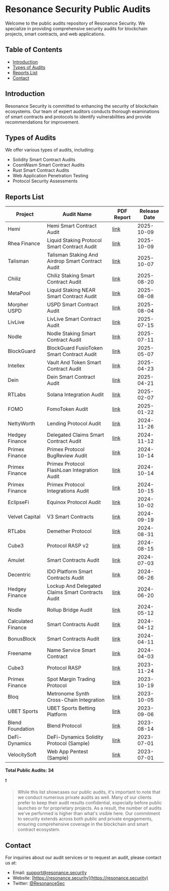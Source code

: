 # Resonance Security Public Audits

Welcome to the public audits repository of Resonance Security. We specialize in providing comprehensive security audits for blockchain projects, smart contracts, and web applications.

## Table of Contents

- [Introduction](#introduction)
- [Types of Audits](#types-of-audits)
- [Reports List](#reports-list)
- [Contact](#contact)

## Introduction

Resonance Security is committed to enhancing the security of blockchain ecosystems. Our team of expert auditors conducts thorough examinations of smart contracts and protocols to identify vulnerabilities and provide recommendations for improvement.

## Types of Audits

We offer various types of audits, including:

- Solidity Smart Contract Audits
- CosmWasm Smart Contract Audits
- Rust Smart Contract Audits
- Web Application Penetration Testing
- Protocol Security Assessments

## Reports List

| Project            | Audit Name                                        | PDF Report                                                                                                                                             | Release Date |
| ------------------ | ------------------------------------------------- | ------------------------------------------------------------------------------------------------------------------------------------------------------ | ------------ |
| Hemi         | Hemi Smart Contract Audit        | [link](https://github.com/ResonanceCybersecurity/audits/blob/main/Solidity%20Smart%20Contract%20Audits/Audit_Report_HEMI-PRO_FINAL_22.pdf)             | 2025-10-09   |
| Rhea Finance         | Liquid Staking Protocol Smart Contract Audit        | [link](https://github.com/ResonanceCybersecurity/audits/blob/main/Rust%20Smart%20Contract%20Audits/Audit_Report_RHEA-LSP_FINAL_21.pdf)             | 2025-10-09   |
| Talisman         | Talisman Staking And Airdrop Smart Contract Audit        | [link](https://github.com/ResonanceCybersecurity/audits/blob/main/Solidity%20Smart%20Contract%20Audits/Audit_Report_TLMN-STA_FINAL_21.pdf)             | 2025-10-07   |
| Chiliz         | Chiliz Staking Smart Contract Audit        | [link](https://github.com/ResonanceCybersecurity/audits/blob/main/Solidity%20Smart%20Contract%20Audits/Audit_Report_CHLZ-STK_FINAL_21.pdf)             | 2025-08-20   |
| MetaPool         | Liquid Staking NEAR Smart Contract Audit        | [link](https://github.com/ResonanceCybersecurity/audits/blob/main/Rust%20Smart%20Contract%20Audits/Audit_Report_MTAP-STN_FINAL_21.pdf)             | 2025-08-08   |
| Morpher USPD         | USPD Smart Contract Audit        | [link](https://github.com/ResonanceCybersecurity/audits/blob/main/Solidity%20Smart%20Contract%20Audits/Audit_Report_USPD-NFT_FINAL_21.pdf)             | 2025-08-04   |
| LivLive         | LivLive Smart Contract Audit        | [link](https://github.com/ResonanceCybersecurity/audits/blob/main/Solidity%20Smart%20Contract%20Audits/Audit_Report_LIV-NFT_FINAL_22.pdf)             | 2025-07-15   |
| Nodle         | Nodle Staking Smart Contract Audit        | [link](https://github.com/ResonanceCybersecurity/audits/blob/main/Solidity%20Smart%20Contract%20Audits/Audit_Report_NODL-STK_FINAL_21.pdf)             | 2025-07-11   |
| BlockGuard         | BlockGuard FusioToken Smart Contract Audit        | [link](https://github.com/ResonanceCybersecurity/audits/blob/main/Solidity%20Smart%20Contract%20Audits/Audit_Report_BLKG-TOK_FINAL_21.pdf)             | 2025-05-07   |
| Intellex           | Vault And Token Smart Contract Audit              | [link](https://github.com/ResonanceCybersecurity/audits/blob/main/Rust%20Smart%20Contract%20Audits/Audit_Report_ITLX-VTK_FINAL_21.pdf)                 | 2025-04-23   |
| Dein               | Dein Smart Contract Audit                         | [link](https://github.com/ResonanceCybersecurity/audits/blob/main/Solidity%20Smart%20Contract%20Audits/Audit_Report_DEIN-INS_FINAL_21.pdf)             | 2025-04-21   |
| RTLabs             | Solana Integration Audit                          | [link](https://github.com/ResonanceCybersecurity/audits/blob/main/Rust%20Smart%20Contract%20Audits/Audit_Report_DMTH-SOL_FINAL_21.pdf)                 | 2025-02-07   |
| FOMO               | FomoToken Audit                                   | [link](https://github.com/ResonanceCybersecurity/audits/blob/main/Solidity%20Smart%20Contract%20Audits/Audit_Report_FOMO-FOM_FINAL_21.pdf)             | 2025-01-22   |
| NettyWorth         | Lending Protocol Audit                            | [link](https://github.com/ResonanceCybersecurity/audits/blob/main/Solidity%20Smart%20Contract%20Audits/Audit_Report_NTYW-LEN_FINAL_22.pdf)             | 2024-11-26   |
| Hedgey Finance     | Delegated Claims Smart Contract Audit             | [link](https://github.com/ResonanceCybersecurity/audits/blob/main/Solidity%20Smart%20Contract%20Audits/Audit_Report_HDGY-DLG_FINAL_21.pdf)             | 2024-11-12   |
| Primex Finance     | Primex Protocol BugReview Audit                   | [link](https://github.com/ResonanceCybersecurity/audits/blob/main/Solidity%20Smart%20Contract%20Audits/Audit_Report_PRMX-BUG_FINAL_21.pdf)             | 2024-10-14   |
| Primex Finance     | Primex Protocol FlashLoan Integration Audit       | [link](https://github.com/ResonanceCybersecurity/audits/blob/main/Solidity%20Smart%20Contract%20Audits/Audit_Report_PRMX-FLI_FINAL_21.pdf)             | 2024-10-14   |
| Primex Finance     | Primex Protocol Integrations Audit                | [link](https://github.com/ResonanceCybersecurity/audits/blob/main/Solidity%20Smart%20Contract%20Audits/Audit_Report_PRMX-TPI_FINAL_22.pdf)             | 2024-10-15   |
| EclipseFi          | Equinox Protocol Audit                            | [link](https://github.com/ResonanceCybersecurity/audits/blob/main/CosmWasm%20Smart%20Contract%20Audits/Audit_Report_ECLIP-EQN_FINAL_2.1.pdf)           | 2024-10-02   |
| Velvet Capital     | V3 Smart Contracts                                | [link](https://github.com/ResonanceCybersecurity/audits/blob/main/Solidity%20Smart%20Contract%20Audits/Audit_Report_VLVT-V3C_FINAL_21.pdf)             | 2024-09-19   |
| RTLabs             | Demether Protocol                                 | [link](https://github.com/ResonanceCybersecurity/audits/blob/main/Solidity%20Smart%20Contract%20Audits/Audit_Report_DMTH-PRO_FINAL_20.pdf)             | 2024-08-31   |
| Cube3              | Protocol RASP v2                                  | [link](https://github.com/ResonanceCybersecurity/audits/blob/main/Solidity%20Smart%20Contract%20Audits/Audit_Report_CUBE-RSP_FINAL_21.pdf)             | 2024-08-15   |
| Amulet             | Smart Contracts Audit                             | [link](https://github.com/ResonanceCybersecurity/audits/blob/main/CosmWasm%20Smart%20Contract%20Audits/Audit_Report_AMLT-PRO_FINAL_2.2.pdf)            | 2024-07-03   |
| Decentric          | IDO Platform Smart Contracts Audit                | [link](https://github.com/ResonanceCybersecurity/audits/blob/main/Solidity%20Smart%20Contract%20Audits/Audit_Report_DCEN-IDO_PUBLIC_20.pdf)            | 2024-06-26   |
| Hedgey Finance     | Lockup And Delegated Claims Smart Contracts Audit | [link](https://github.com/ResonanceCybersecurity/audits/blob/main/Solidity%20Smart%20Contract%20Audits/Audit_Report_HDGY-LKP_FINAL_21.pdf)             | 2024-06-20   |
| Nodle              | Rollup Bridge Audit                               | [link](https://github.com/ResonanceCybersecurity/audits/blob/main/Other/Audit_Report_NODL-RBR_FINAL_20.pdf)                                            | 2024-05-12   |
| Calculated Finance | Smart Contracts Audit                             | [link](https://github.com/ResonanceCybersecurity/audits/blob/main/CosmWasm%20Smart%20Contract%20Audits/Audit_Report_CALC-APW_PUBLIC_20.pdf)            | 2024-04-12   |
| BonusBlock         | Smart Contracts Audit                             | [link](https://github.com/ResonanceCybersecurity/audits/blob/main/Solidity%20Smart%20Contract%20Audits/Audit_Report_BBLK-SCA_PUBLIC_20.pdf)            | 2024-04-11   |
| Freename           | Name Service Smart Contract                       | [link](https://github.com/ResonanceCybersecurity/audits/blob/main/Solidity%20Smart%20Contract%20Audits/Audit_Report_FRNM-PRO_PUBLIC_20.pdf)            | 2024-04-03   |
| Cube3              | Protocol RASP                                     | [link](https://github.com/ResonanceCybersecurity/audits/blob/main/Solidity%20Smart%20Contract%20Audits/Audit_Report_CUBE-C3P_FINAL_20.pdf)             | 2023-11-24   |
| Primex Finance     | Spot Margin Trading Protocol                      | [link](https://github.com/ResonanceCybersecurity/audits/blob/main/Solidity%20Smart%20Contract%20Audits/Audit_Report_PRMX-TRP_FINAL_20.pdf)             | 2023-10-19   |
| Bloq               | Metronome Synth Cross-Chain Integration           | [link](https://github.com/ResonanceCybersecurity/audits/blob/main/Solidity%20Smart%20Contract%20Audits/Audit_Report_BLOQ-MSC_FINAL_20.pdf)             | 2023-10-05   |
| UBET Sports        | UBET Sports Betting Platform                      | [link](https://github.com/ResonanceCybersecurity/audits/blob/main/Solidity%20Smart%20Contract%20Audits/Audit_Report_UBET-SBP_FINAL_20.pdf)             | 2023-09-06   |
| Blend Foundation   | Blend Protocol                                    | [link](https://github.com/ResonanceCybersecurity/audits/blob/main/CosmWasm%20Smart%20Contract%20Audits/Audit_Report_BLEND-PRO_FINAL.pdf)               | 2023-08-14   |
| DeFi-Dynamics      | DeFi-Dynamics Solidity Protocol (Sample)          | [link](https://github.com/ResonanceCybersecurity/audits/blob/main/Samples/Solidity%20Smart%20Contract%20Audits/Audit_Report_DeFi-DY-SC01_FINAL_16.pdf) | 2023-07-01   |
| VelocitySoft       | Web App Pentest (Sample)                          | [link](https://github.com/ResonanceCybersecurity/audits/blob/main/Samples/Web%20App%20Audits/Audit_Report_VeloSoft-NightTrack-WEB01_FINAL_16.pdf)      | 2023-07-01   |

**Total Public Audits: 34**

❗️

> While this list showcases our public audits, it's important to note that we conduct numerous private audits as well. Many of our clients prefer to keep their audit results confidential, especially before public launches or for proprietary projects. As a result, the number of audits we've performed is higher than what's visible here. Our commitment to security extends across both public and private engagements, ensuring comprehensive coverage in the blockchain and smart contract ecosystem.

## Contact

For inquiries about our audit services or to request an audit, please contact us at:

- Email: [support@resonance.security](mailto:support@resonance.security)
- Website: [https://resonance.security](https://resonance.security)
- Twitter: [@ResonanceSec](https://twitter.com/ResonanceSec)

